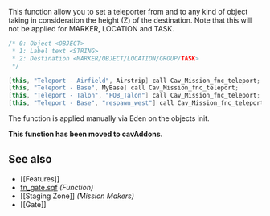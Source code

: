 This function allow you to set a teleporter from and to any kind of object taking in consideration the height (Z) of the destination. Note that this will not be applied for MARKER, LOCATION and TASK.

```cpp
/* 0: Object <OBJECT>
 * 1: Label text <STRING>
 * 2: Destination <MARKER/OBJECT/LOCATION/GROUP/TASK>
 */

[this, "Teleport - Airfield", Airstrip] call Cav_Mission_fnc_teleport;
[this, "Teleport - Base", MyBase] call Cav_Mission_fnc_teleport;
[this, "Teleport - Talon", "FOB_Talon"] call Cav_Mission_fnc_teleport;
[this, "Teleport - Base", "respawn_west"] call Cav_Mission_fnc_teleport;

```
The function is applied manually via Eden on the objects init.

**This function has been moved to cavAddons.**

## See also
- [[Features]]
- [fn_gate.sqf](https://github.com/7Cav/cScripts/blob/main/cScripts/functions/mission/fn_teleport.sqf) _(Function)_
- [[Staging Zone]] _(Mission Makers)_
- [[Gate]]